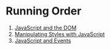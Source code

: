 # Running Order

1. [JavaScript and the DOM](JavaScriptDOM/README.md)
2. [Manipulating Styles with JavaScript](JavaScriptStyles/README.md)
3. [JavaScript and Events](JavaScriptEvents/README.md)